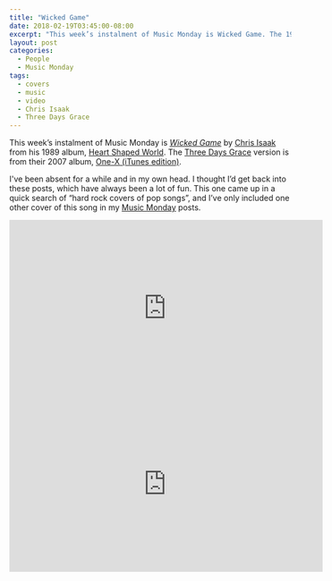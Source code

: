 ```yaml
---
title: "Wicked Game"
date: 2018-02-19T03:45:00-08:00
excerpt: "This week’s instalment of Music Monday is Wicked Game. The 1989 Chris Isaak original and a 2007 cover by Three Days Grace."
layout: post
categories:
  - People
  - Music Monday
tags:
  - covers
  - music
  - video
  - Chris Isaak
  - Three Days Grace
---
```

This week’s instalment of Music Monday is [_Wicked Game_](https://en.wikipedia.org/wiki/Wicked_Game) by [Chris Isaak](https://www.chrisisaak.com/) from his 1989 album, [Heart Shaped World](https://en.wikipedia.org/wiki/Heart_Shaped_World_(Chris_Isaak_album)). The [Three Days Grace](http://threedaysgrace.com/) version is from their 2007 album, [One-X (iTunes edition)](https://en.wikipedia.org/wiki/One-X#Track_listing).

I've been absent for a while and in my own head. I thought I’d get back into these posts, which have always been a lot of fun. This one came up in a quick search of &ldquo;hard rock covers of pop songs&rdquo;, and I’ve only included one other cover of this song in my [Music Monday](https://craigmcn.ca/category#music-monday) posts.

<div class="video-container">
  <iframe width="560" height="315" src="https://www.youtube.com/embed/jd-qI62gNJM" frameborder="0" allowfullscreen></iframe>
</div>

<div class="video-container">
  <iframe width="560" height="315" src="https://www.youtube.com/embed/JIvTUXbgbqU" frameborder="0" allowfullscreen></iframe>
</div>
